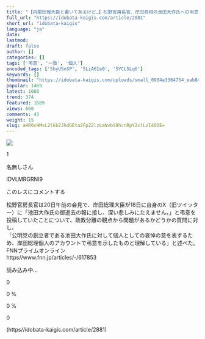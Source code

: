 ```yaml
---
title: "【内閣総理大臣と書いてあるけど…】松野官房長官、岸田首相の池田大作氏への弔意が政教一致との指摘に「個人の弔意と理解」"
full_url: "https://idobata-kaigis.com/article/2881"
short_url: "idobata-kaigis"
language: "ja"
date: 
lastmod: 
draft: false
author: []
categories: []
tags: ['弔意', '一致', '個人']
encoded_tags: ['5byU5oSP', '5LiA6Ie0', '5YCL5Lq6']
keywords: []
thumbnail: "https://idobata-kaigis.com/uploads/small_0904a3304754_eab84527f9.jpg"
popular: 1469
latest: 1088
trend: 374
featured: 1689
views: 660
comments: 43
weight: 15
slug: aHR0cHMvL2lkb2JhdGEta2FpZ2lzLmNvbS9hcnRpY2xlLzI4ODE=
---
```


![](https://idobata-kaigis.com/uploads/small_0904a3304754_eab84527f9.jpg)

<div><p class='text-pink-100 text-sm'><p class='mr-2'>1</p><p class='mr-2'>名無しさん</p><p class='hidden xlinline-block'>IDVLMRGRNI9</p></p><p class='flex items-center text-gray-400'><p class='text-xs mdtext-sm hovercursor-pointer'>このレスにコメントする</p></p><p class='px-2 lgpx-8'><p class='tracking-wide break-all text-base lgtext-lg'>松野官房長官は20日午前の会見で、岸田総理大臣が18日に自身のX（旧ツイッター）に「池田大作氏の御逝去の報に接し、深い悲しみにたえません。」と弔意を投稿していたことについて、政教分離の観点から問題があるかどうかの質問に対し、<br>「公明党の創立者である池田大作氏に対して個人としての哀悼の意を表するため、岸田総理個人のアカウントで弔意を示したものと理解している」と述べた。<br>FNNプライムオンライン<br>https//www.fnn.jp/articles/-/617853<br></p></p><p></p><p>読み込み中...</p><p class='flex items-center mr-2 hovercursor-pointer'><p class='pl-1 text-sm mdtext-base'>0</p></p><p class=' w-full h-full bg-gray-200 absolute '></p><p class='text-white text-xs text-center'>0 %</p><p class='text-white text-xs text-center'>0 %</p><p class='flex items-center mr-2 hovercursor-pointer'><p class='pl-1 text-sm mdtext-base'>0</p></p></div>

(https//idobata-kaigis.com/article/2881)
